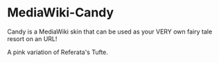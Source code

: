 MediaWiki-Candy
===============

Candy is a MediaWiki skin that can be used as your VERY own fairy tale resort on an URL!

A pink variation of Referata's Tufte.
